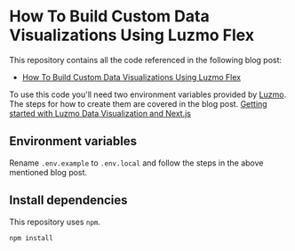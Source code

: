 # How To Build Custom Data Visualizations Using Luzmo Flex

This repository contains all the code referenced in the following blog post:

- [How To Build Custom Data Visualizations Using Luzmo Flex](https://www.luzmo.com/)

To use this code you'll need two environment variables provided by [Luzmo](https://www.luzmo.com/). The steps for how to create them are covered in the blog post. [Getting started with Luzmo Data Visualization and Next.js](https://www.luzmo.com/blog/data-visualization-nextjs-luzmo)

## Environment variables

Rename `.env.example` to `.env.local` and follow the steps in the above mentioned blog post.

## Install dependencies

This repository uses `npm`.

```shell
npm install
```
